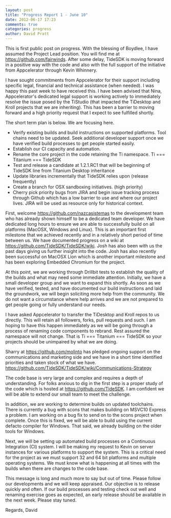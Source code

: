 ```yaml
---
layout: post
title: "Progress Report 1 - June 10"
date: 2012-06-17 17:23
comments: true
categories: progress
author: David Pratt
---
```


This is first public post on progress. With the blessing of Boydlee, I have assumed the Project Lead position. You will find me at https://github.com/fairwinds. After some delay, TideSDK is moving forward in a positive way with the code and also with the full support of the initiative from Appcelerator through Kevin Whinnery.

I have sought commitments from Appcelerator for their support including specific legal, financial and technical assistance (when needed). I was happy this past week to have received this. I have been advised that Nina, Appcelerator's dedicated legal support is working actively to immediately resolve the issue posed by the TiStudio (that impacted the TiDesktop and Kroll projects that we are inheriting). This has been a barrier to moving forward and a high priority request that I expect to see fulfilled shortly.

The short term plan is below. We are focusing here.

* Verify existing builds and build instructions on supported platforms. Tool chains need to be updated. Seek additional developer support once we have verified build processes to get people started easily.
* Establish our CI capacity and automation.
* Rename the core project in the code retaining the Ti namespace.
  Ti === Titanium === TideSDK
* Test and release a candidate at 1.2.1.RC1 that will be beginning of TideSDK line from Titanium Desktop inheritance
* Update libraries incrementally that TideSDK relies upon (release frequently)
* Create a branch for OSX sandboxing initiatives. (high priority)
* Cherry pick priority bugs from JIRA and begin issue tracking process through Github which has a low barrier to use and where our project lives. JIRA will be used as resource only for historical context.

First, welcome https://github.com/nazcasistemas to the development team who has already shown himself to be a dedicated team developer. We have dedicated long hours to ensure we are able to successfully build on all platforms (MacOSX, Windows and Linux). This is an important first milestone that we achieved recently and in a relatively short period of time between us. We have documented progress on a wiki at https://github.com/TideSDK/TideSDK/wiki. Josh has also been with us the past days giving us further insight into the code. Josh has also recently been successful on MacOSX Lion which is another important milestone and has been exploring Embedded Chromium for the project.

At this point, we are working through Drillbit tests to establish the quality of the builds and what may need some immediate attention.
Initially, we have a small developer group and we want to expand this shortly. As soon as we have verified, tested, and have documented our build instructions and laid the groundwork, we will begin soliciting more help from the community. We do not want a circumstance where help arrives and we are not prepared to get people going or fully understand our needs.

I have asked Appcelerator to transfer the TiDesktop and Kroll repos to us directly. This will retain all followers, forks, pull requests and such. I am hoping to have this happen immediately as we will be going through a process of renaming code components to rebrand. Rest assured the namespace will not change. That is Ti === Titanium === TideSDK so your projects should be unimpaired by what we are doing.

Sharry at https://github.com/molinto has pledged ongoing support on the communications and marketing side and we have in a short time identified priorities and taken stock of what we have. https://github.com/TideSDK/TideSDK/wiki/Communications-Strategy

The code base is very large and complex and requires a depth of understanding. For folks anxious to dig in the first step is a proper study of the code which is hosted at https://github.com/TideSDK. I am confident we will be able to extend our small team to meet the challenge.

In addition, we are working to determine builds on updated toolchains. There is currently a bug with scons that makes building on MSVC10 Express a problem. I am working on a bug fix to send on to the scons project when complete. Once this is fixed, we will be able to build using the current defacto compiler for Windows. That said, we already building on the older tools for Windows.

Next, we will be setting up automated build processes on a Continuous Integration (CI) system. I will be making my request to Kevin on server instances for various platforms to support the system. This is a critical need for the project as we must support 32 and 64 bit platforms and multiple operating systems. We must know what is happening at all times with the builds when there are changes to the code base.

This message is long and much more to say but out of time. Please follow our developments and we will keep appraised. Our objective is to release quickly and often. If our build processes and testing check out well and renaming exercise goes as expected, an early release should be available in the next week. Please stay tuned.

Regards,
David
